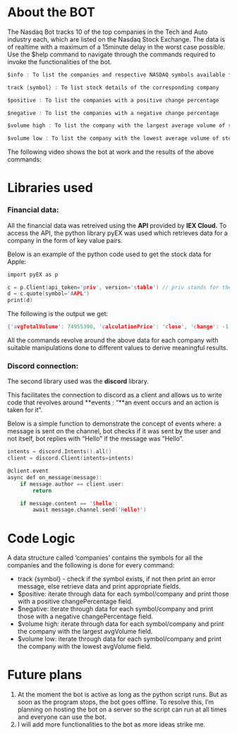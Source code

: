 # About the BOT

The Nasdaq Bot tracks 10 of the top companies in the Tech and Auto industry each, which are listed on the Nasdaq Stock Exchange. The data is of realtime with a maximum of a 15minute delay in the worst case possible.
Use the $help command to navigate through the commands required to invoke the functionalities of the bot.

```c
$info : To list the companies and respective NASDAQ symbols available for tracking

track {symbol} : To list stock details of the corresponding company

$positive : To list the companies with a positive change percentage

$negative : To list the companies with a negative change percentage

$volume high : To list the company with the largest average volume of stocks traded

$volume low : To list the company with the lowest average volume of stocks traded
```

The following video shows the bot at work and the results of the above commands:

# Libraries used

### Financial data:

All the financial data was retreived using the **API** provided by **IEX Cloud.** To access the API, the python library pyEX was used which retrieves data for a company in the form of key value pairs.

Below is an example of the python code used to get the stock data for Apple:

```c
import pyEX as p

c = p.Client(api_token='priv', version='stable') // priv stands for the api token
d = c.quote(symbol='AAPL')
print(d)
```

The following is the output we get:

```c
{'avgTotalVolume': 74955390, 'calculationPrice': 'close', 'change': -1.97, 'changePercent': -0.01378, 'close': 140.94, 'closeSource': 'official', 'closeTime': 1670446800596, 'companyName': 'Apple Inc', 'currency': 'USD', 'delayedPrice': 141.06, 'delayedPriceTime': 1670446783153, 'extendedChange': -0.21, 'extendedChangePercent': -0.00149, 'extendedPrice': 140.73, 'extendedPriceTime': 1670461198364, 'high': 143.37, 'highSource': '15 minute delayed price', 'highTime': 1670446799899, 'iexAskPrice': 0, 'iexAskSize': 0, 'iexBidPrice': 0, 'iexBidSize': 0, 'iexClose': 140.93, 'iexCloseTime': 1670446799748, 'iexLastUpdated': 1670446862225, 'iexMarketPercent': 0.014706797343139797, 'iexOpen': 142.35, 'iexOpenTime': 1670423400404, 'iexRealtimePrice': 141, 'iexRealtimeSize': 100, 'iexVolume': 1025374, 'lastTradeTime': 1670446825141, 'latestPrice': 140.94, 'latestSource': 'Close', 'latestTime': 'December 7, 2022', 'latestUpdate': 1670446800596, 'latestVolume': 69721094, 'low': 140, 'lowSource': '15 minute delayed price', 'lowTime': 1670444522687, 'marketCap': 2242090150920, 'oddLotDelayedPrice': 141.075, 'oddLotDelayedPriceTime': 1670446783804, 'open': 142.28, 'openTime': 1670423400646, 'openSource': 'official', 'peRatio': 23.07, 'previousClose': 142.91, 'previousVolume': 64727186, 'primaryExchange': 'NASDAQ', 'symbol': 'AAPL', 'volume': 69721094, 'week52High': 181.88, 'week52Low': 128.65, 'ytdChange': -0.2042998322924302, 'isUSMarketOpen': False}
```

All the commands revolve around the above data for each company with suitable manipulations done to different values to derive meaningful results.

### Discord connection:

The second library used was the **discord** library.

This facilitates the connection to discord as a client and allows us to write code that revolves around **events : “**an event occurs and an action is taken for it”.

Below is a simple function to demonstrate the concept of events where: a message is sent on the channel, bot checks if it was sent by the user and not itself, bot replies with “Hello” if the message was “Hello”.

```c
intents = discord.Intents().all()
client = discord.Client(intents=intents)

@client.event
async def on_message(message):
    if message.author == client.user:
        return

    if message.content == '$hello':
        await message.channel.send('Hello!')
```

# Code Logic

A data structure called ‘companies’ contains the symbols for all the companies and the following is done for every command:

- track {symbol} - check if the symbol exists, if not then print an error message, else retrieve data and print appropriate fields.
- $positive: iterate through data for each symbol/company and print those with a positive changePercentage field.
- $negative: iterate through data for each symbol/company and print those with a negative changePercentage field.
- $volume high: iterate through data for each symbol/company and print the company with the largest avgVolume field.
- $volume low: iterate through data for each symbol/company and print the company with the lowest avgVolume field.

# Future plans

1. At the moment the bot is active as long as the python script runs. But as soon as the program stops, the bot goes offline. To resolve this, I’m planning on hosting the bot on a server so the script can run at all times and everyone can use the bot.
2. I will add more functionalities to the bot as more ideas strike me.
